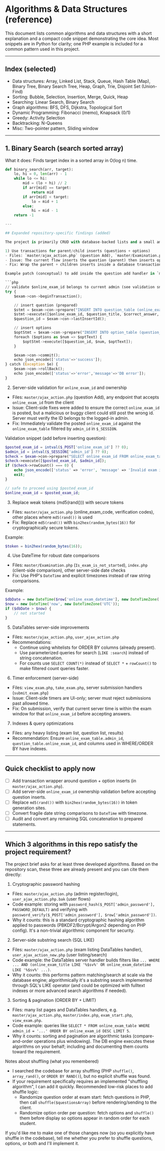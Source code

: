 # Algorithms & Data Structures (reference)

This document lists common algorithms and data structures with a short explanation and a compact code snippet demonstrating the core idea. Most snippets are in Python for clarity; one PHP example is included for a common pattern used in this project.

---

## Index (selected)
- Data structures: Array, Linked List, Stack, Queue, Hash Table (Map), Binary Tree, Binary Search Tree, Heap, Graph, Trie, Disjoint Set (Union-Find)
- Sorting: Bubble, Selection, Insertion, Merge, Quick, Heap
- Searching: Linear Search, Binary Search
- Graph algorithms: BFS, DFS, Dijkstra, Topological Sort
- Dynamic Programming: Fibonacci (memo), Knapsack (0/1)
- Greedy: Activity Selection
- Backtracking: N-Queens
- Misc: Two-pointer pattern, Sliding window

---

## 1. Binary Search (search sorted array)
What it does: Finds target index in a sorted array in O(log n) time.

```python
def binary_search(arr, target):
    lo, hi = 0, len(arr) - 1
    while lo <= hi:
        mid = (lo + hi) // 2
        if arr[mid] == target:
            return mid
        if arr[mid] < target:
            lo = mid + 1
        else:
            hi = mid - 1
    return -1

---

## Expanded repository-specific findings (added)

The project is primarily CRUD with database-backed lists and a small amount of client-side logic (timers + UI). Below are concise, actionable findings mapped to files and recommendations you can apply immediately.

1) Use transactions for parent/child inserts (questions + options)
- Files: `master/ajax_action.php` (question Add), `master/Examination.php` (helpers)
- Issue: The current flow inserts the question (parent) then inserts options (children) using the last-insert id. If any option insert fails, the question remains orphaned.
- Fix: Wrap the parent + children inserts inside a database transaction. This ensures atomicity and prevents partial data writes.

Example patch (conceptual) to add inside the question add handler in `master/ajax_action.php`:

```php
// validate $online_exam_id belongs to current admin (see validation snippet below)
try {
    $exam->con->beginTransaction();

    // insert question (prepared)
    $stmt = $exam->con->prepare("INSERT INTO question_table (online_exam_id, question_title, question_answer, marks) VALUES (?, ?, ?, ?)");
    $stmt->execute([$online_exam_id, $question_title, $correct_answer, $marks]);
    $question_id = $exam->con->lastInsertId();

    // insert options
    $optStmt = $exam->con->prepare("INSERT INTO option_table (question_id, option_number, option_title) VALUES (?, ?, ?)");
    foreach ($options as $num => $optText) {
        $optStmt->execute([$question_id, $num, $optText]);
    }

    $exam->con->commit();
    echo json_encode(['status'=>'success']);
} catch (Exception $e) {
    $exam->con->rollBack();
    echo json_encode(['status'=>'error','message'=>'DB error']);
}
```

2) Server-side validation for `online_exam_id` and ownership
- Files: `master/ajax_action.php` (question Add), any endpoint that accepts `online_exam_id` from the client
- Issue: Client-side fixes were added to ensure the correct `online_exam_id` is posted, but a malicious or buggy client could still post the wrong id. Server must verify the ID belongs to the logged-in admin.
- Fix: Immediately validate the posted `online_exam_id` against the `online_exam_table` filtered by `admin_id` in `$_SESSION`.

Validation snippet (add before inserting question):

```php
$posted_exam_id = intval($_POST['online_exam_id'] ?? 0);
$admin_id = intval($_SESSION['admin_id'] ?? 0);
$check = $exam->con->prepare("SELECT online_exam_id FROM online_exam_table WHERE online_exam_id = ? AND admin_id = ?");
$check->execute([$posted_exam_id, $admin_id]);
if ($check->rowCount() === 0) {
    echo json_encode(['status' => 'error', 'message' => 'Invalid exam id or permission denied']);
    exit;
}

// safe to proceed using $posted_exam_id
$online_exam_id = $posted_exam_id;
```

3) Replace weak tokens (md5(rand())) with secure tokens
- Files: `master/ajax_action.php` (online_exam_code, verification codes), other places where `md5(rand())` is used
- Fix: Replace `md5(rand())` with `bin2hex(random_bytes(16))` for cryptographically secure tokens.

Example:

```php
$token = bin2hex(random_bytes(16));
```

4) Use DateTime for robust date comparisons
- Files: `master/Examination.php` (`Is_exam_is_not_started`), `index.php` (client-side comparison), other server-side date checks
- Fix: Use PHP's `DateTime` and explicit timezones instead of raw string comparisons.

Example:

```php
$dbDate = new DateTime($row['online_exam_datetime'], new DateTimeZone('UTC'));
$now = new DateTime('now', new DateTimeZone('UTC'));
if ($dbDate > $now) {
    // not started
}
```

5) DataTables server-side improvements
- Files: `master/ajax_action.php`, `user_ajax_action.php`
- Recommendations:
  - Continue using whitelists for ORDER BY columns (already present).
  - Use parameterized queries for search (`LIKE :search`) instead of string concatenation.
  - For counts use `SELECT COUNT(*)` instead of `SELECT *` + `rowCount()` to make filtered count queries faster.

6) Timer enforcement (server-side)
- Files: `view_exam.php`, `take_exam.php`, server submission handlers (`submit_exam.php`)
- Issue: Client-side timers are UI-only; server must reject submissions past allowed time.
- Fix: On submission, verify that current server time is within the exam window for that `online_exam_id` before accepting answers.

7) Indexes & query optimizations
- Files: any heavy listing (exam list, question list, results)
- Recommendation: Ensure `online_exam_table.admin_id`, `question_table.online_exam_id`, and columns used in WHERE/ORDER BY have indexes.

---

## Quick checklist to apply now
- [ ] Add transaction wrapper around question + option inserts (in `master/ajax_action.php`).
- [ ] Add server-side `online_exam_id` ownership validation before accepting question inserts.
- [ ] Replace `md5(rand())` with `bin2hex(random_bytes(16))` in token generation sites.
- [ ] Convert fragile date string comparisons to `DateTime` with timezone.
- [ ] Audit and convert any remaining SQL concatenation to prepared statements.

---

## Which 3 algorithms in this repo satisfy the project requirement?

The project brief asks for at least three developed algorithms. Based on the repository scan, these three are already present and you can cite them directly:

1) Cryptographic password hashing
- Files: `master/ajax_action.php` (admin register/login), `user_ajax_action.php.bak` (user flows)
- Code example: storing with `password_hash($_POST['admin_password'], PASSWORD_DEFAULT)` and verifying with `password_verify($_POST['admin_password'], $row['admin_password'])`.
- Why it counts: this is a standard cryptographic hashing algorithm applied to passwords (PBKDF2/Bcrypt/Argon2 depending on PHP config). It's a non-trivial algorithmic component for security.

2) Server-side substring search (SQL LIKE)
- Files: `master/ajax_action.php` (exam listing DataTables handler), `user_ajax_action_new.php` (user listing/search)
- Code example: the DataTables server handler builds filters like `... WHERE ... AND (online_exam_title LIKE '%$sv%' OR online_exam_datetime LIKE '%$sv%' ...)`.
- Why it counts: this performs pattern matching/search at scale via the database engine; algorithmically it's a substring search implemented through SQL's LIKE operator (and could be optimized with fulltext indexes or more advanced search algorithms if needed).

3) Sorting & pagination (ORDER BY + LIMIT)
- Files: many list pages and DataTables handlers, e.g. `master/ajax_action.php`, `master/index.php`, `exam_start.php`, `view_exam.php`.
- Code example: queries like `SELECT * FROM online_exam_table WHERE admin_id = '...' ORDER BY online_exam_id DESC LIMIT 5`.
- Why it counts: sorting and pagination are algorithmic tasks (compare-and-order operations plus windowing). The DB engine executes these algorithms on your behalf; including and documenting them counts toward the requirement.

Notes about shuffling (what you remembered)
- I searched the codebase for array shuffling (PHP `shuffle()`, `array_rand()`, or `ORDER BY RAND()`), but no explicit shuffle was found.
- If your requirement specifically requires an implemented "shuffling algorithm", I can add it quickly. Recommended low-risk places to add shuffle logic:
    - Randomize question order at exam start: fetch questions in PHP, then call `shuffle($questionsArray)` before rendering/sending to the client.
    - Randomize option order per question: fetch options and `shuffle()` them before display so options appear in random order for each student.

If you'd like me to make one of those changes now (so you explicitly have shuffle in the codebase), tell me whether you prefer to shuffle questions, options, or both and I'll implement it.
